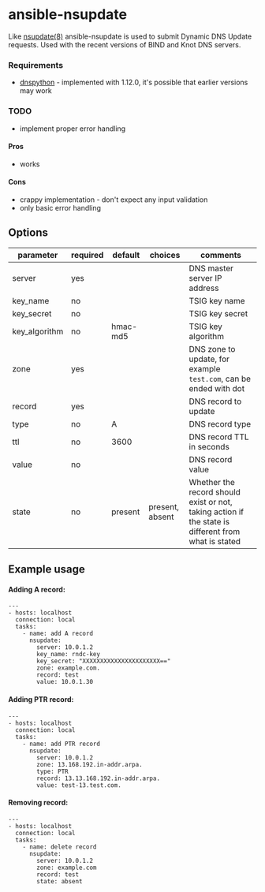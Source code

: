 # ansible-nsupdate
Like [nsupdate(8)](https://linux.die.net/man/8/nsupdate) ansible-nsupdate is used to submit Dynamic DNS Update requests.
Used with the recent versions of BIND and Knot DNS servers.

### Requirements
  * [dnspython](http://www.dnspython.org/) - implemented with 1.12.0, it's possible that earlier versions may work

### TODO
  * implement proper error handling

#### Pros
  * works

#### Cons
  * crappy implementation - don't expect any input validation
  * only basic error handling

## Options

parameter | required | default | choices | comments
--------- | -------- | ------- | ------- | --------
server | yes | | | DNS master server IP address
key_name | no | | | TSIG key name
key_secret | no | | | TSIG key secret
key_algorithm | no | hmac-md5 | | TSIG key algorithm
zone | yes | | | DNS zone to update, for example `test.com`, can be ended with dot
record | yes | | | DNS record to update
type | no | A | | DNS record type
ttl | no | 3600 | | DNS record TTL in seconds
value | no | | | DNS record value
state | no | present | present, absent | Whether the record should exist or not, taking action if the state is different from what is stated

## Example usage

#### Adding A record:
    ---
    - hosts: localhost
      connection: local
      tasks:
        - name: add A record
          nsupdate:
            server: 10.0.1.2
            key_name: rndc-key
            key_secret: "XXXXXXXXXXXXXXXXXXXXXX=="
            zone: example.com.
            record: test
            value: 10.0.1.30

#### Adding PTR record:
    ---
    - hosts: localhost
      connection: local
      tasks:
        - name: add PTR record
          nsupdate:
            server: 10.0.1.2
            zone: 13.168.192.in-addr.arpa.
            type: PTR
            record: 13.13.168.192.in-addr.arpa.
            value: test-13.test.com.

#### Removing record:
    ---
    - hosts: localhost
      connection: local
      tasks:
        - name: delete record
          nsupdate:
            server: 10.0.1.2
            zone: example.com
            record: test
            state: absent
